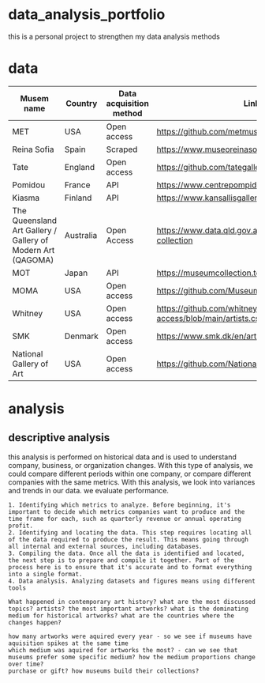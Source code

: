 # data_analysis_portfolio
this is a personal project to strengthen my data analysis methods

# data
| Musem name | Country| Data acquisition method | Link |
|----------|----------|----------|----------|
| MET| USA| Open access| https://github.com/metmuseum/openaccess|
| Reina Sofia| Spain| Scraped| https://www.museoreinasofia.es/en/collection/|
| Tate| England| Open access| https://github.com/tategallery/collection|
|Pomidou|France|API|https://www.centrepompidou.fr/en/collections|
|Kiasma|Finland|API|https://www.kansallisgalleria.fi/api/swagger/|
|The Queensland Art Gallery / Gallery of Modern Art (QAGOMA)|Australia|Open Access|https://www.data.qld.gov.au/dataset/qagoma-collection|
|MOT|Japan|API|https://museumcollection.tokyo/en/developer/|
|MOMA|USA|Open access|https://github.com/MuseumofModernArt/collection|
|Whitney|USA|Open access|https://github.com/whitneymuseum/open-access/blob/main/artists.csv|
|SMK|Denmark|Open access|https://www.smk.dk/en/article/smk-api/|
|National Gallery of Art|USA|Open access|https://github.com/NationalGalleryOfArt/opendata|

# analysis

## descriptive analysis
this analysis is performed on historical data and is used to understand company, business, or organization changes. With this type of analysis, we could compare different periods within one company, or compare different companies with the same metrics. With this analysis, we look into variances and trends in our data. we evaluate performance. 

    1. Identifying which metrics to analyze. Before beginning, it's important to decide which metrics companies want to produce and the time frame for each, such as quarterly revenue or annual operating profit.
    2. Identifying and locating the data. This step requires locating all of the data required to produce the result. This means going through all internal and external sources, including databases.
    3. Compiling the data. Once all the data is identified and located, the next step is to prepare and compile it together. Part of the process here is to ensure that it's accurate and to format everything into a single format.
    4. Data analysis. Analyzing datasets and figures means using different tools

    What happened in contemporary art history? what are the most discussed topics? artists? the most important artworks? what is the dominating medium for historical artworks? what are the countries where the changes happen? 

    how many artworks were aquired every year - so we see if museums have aquisition spikes at the same time
    which medium was aquired for artworks the most? - can we see that museums prefer some specific medium? how the medium proportions change over time? 
    purchase or gift? how museums build their collections?

